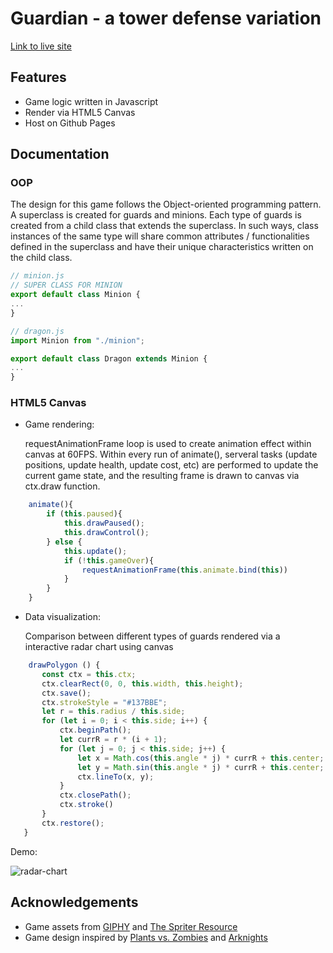 # Guardian - a tower defense variation
[Link to live site](https://xkylesun.github.io/tower-defense/) 

## Features
* Game logic written in Javascript
* Render via HTML5 Canvas
* Host on Github Pages

## Documentation
### OOP
The design for this game follows the Object-oriented programming pattern. A superclass is created for guards and minions. Each type of guards is created from a child class that extends the superclass. In such ways, class instances of the same type will share common attributes / functionalities defined in the superclass and have their unique characteristics written on the child class.

```Javascript
// minion.js
// SUPER CLASS FOR MINION
export default class Minion {
...
}

// dragon.js
import Minion from "./minion";

export default class Dragon extends Minion {
...
}

```

### HTML5 Canvas
* Game rendering: 

  requestAnimationFrame loop is used to create animation effect within canvas at 60FPS. Within every run of animate(), serveral tasks (update positions, update health, update cost, etc) are performed to update the current game state, and the resulting frame is drawn to canvas via ctx.draw function.
  
```javascript
    animate(){
        if (this.paused){
            this.drawPaused();
            this.drawControl();
        } else {
            this.update();
            if (!this.gameOver){
                requestAnimationFrame(this.animate.bind(this))
            } 
        }
    }
```


* Data visualization:

  Comparison between different types of guards rendered via a interactive radar chart using canvas
  
 ```Javascript
     drawPolygon () {
        const ctx = this.ctx;
        ctx.clearRect(0, 0, this.width, this.height);
        ctx.save();
        ctx.strokeStyle = "#137BBE";
        let r = this.radius / this.side;
        for (let i = 0; i < this.side; i++) {
            ctx.beginPath();
            let currR = r * (i + 1);
            for (let j = 0; j < this.side; j++) {
                let x = Math.cos(this.angle * j) * currR + this.center;
                let y = Math.sin(this.angle * j) * currR + this.center;
                ctx.lineTo(x, y);
            }
            ctx.closePath();
            ctx.stroke()
        }
        ctx.restore();
    }
 ```
  Demo:

![](https://lh3.googleusercontent.com/tVuyAvVvDzfGf_F5PeF9Ferthlkcwrf9KFiSfOYQzHYEo7ccfuKShBxY3hIc0jqdjRzrwAmnNh7iwZUkt2pbWw44emtHvXYmNosKU43lMMGucpOikM0C8H0S92EoyguRkeSO06RYDp-ur14UGSf45CNGegp7bG9RxC3-RwINTKyprOpfNo6wz7iguCTlPaVH40_cEKvSOrySp4aA2047o3klU4IuI7xNljTU1mTaCXHKJ3qeEE-sitPBM6yuwt3shZjMwlw6xYVmM-gnF9LbUnE0sC9HUBmuQxBATkG1t5X1MuN3tiVgz-L3mErMBhcsOk3QPqra0He8K106tM0dLLHyDiyy71IvbGDDKpHvOtccurJdYr33IuS5-Px5SgEvwqZp3o10cIpC3wg0R8QDzgDCIboDAkGCQxfNhUgnWncwJF25K6H4RjpzWkTzPSHAo97tIHyPRzSvSuJAVUeHEMGJihRUdScuSk7jNHee4oKxdobDTI-B-MDSnaoMAoHsqZrCAMvMkD0_3EosKEHhpr3oisdVgMROdquzVcwZYkJCqwJpoHeutJUbvcNPtrMYV0MsgPUye_CW9f7zpfMvcoSXnM_CLof1MufBqg9hBo17EiTW2c6Mwhj1aM8nk1VNEsKinah9FZgNLr9KcHjUQNlyu7_mZyNSQVmIQIkqwruUeOYe5YlS3Rjoyw5YvwISr_d7axDUvfJoAQ1G0W3Wz4yh3ZWrYd9BcQoWlsUMMZzXV4E=w514-h188-no "radar-chart")


## Acknowledgements
* Game assets from [GIPHY](https://giphy.com/) and [The Spriter Resource](https://www.spriters-resource.com/pc_computer/maplestory/)
* Game design inspired by [Plants vs. Zombies](https://www.ea.com/studios/popcap/plants-vs-zombies) and [Arknights](https://www.arknights.global/)
